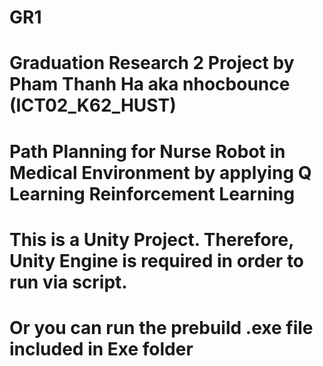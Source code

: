 # GR1
# Graduation Research 2 Project by Pham Thanh Ha aka nhocbounce (ICT02_K62_HUST)
# Path Planning for Nurse Robot in Medical Environment by applying Q Learning Reinforcement Learning


# This is a Unity Project. Therefore, Unity Engine is required in order to run via script.
# Or you can run the prebuild .exe file included in Exe folder
